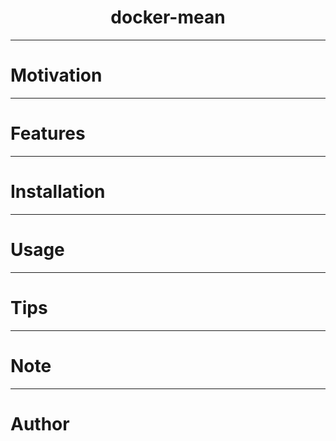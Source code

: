 <div align="center">
<h1>docker-mean</h1>
</div>

***

# Motivation

---
# Features

---
# Installation

---
# Usage

---
# Tips

---
# Note

---
# Author


